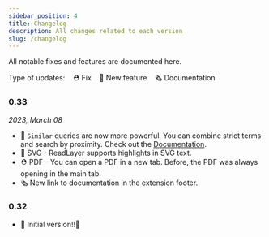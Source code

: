 ```yaml
---
sidebar_position: 4
title: Changelog
description: All changes related to each version
slug: /changelog
---
```


All notable fixes and features are documented here.

Type of updates: &nbsp;&nbsp; ⛑ Fix &nbsp;&nbsp; 🎁 New feature  &nbsp;&nbsp; 🗞 Documentation


### 0.33
_2023, March 08_

- 🎁 `Similar` queries are now more powerful. You can combine strict terms and search by proximity. Check out the [Documentation](queries#similar). 
- 🎁 SVG - ReadLayer supports highlights in SVG text.
- ⛑ PDF - You can open a PDF in a new tab. Before, the PDF was always opening in the main tab. 
- 🗞 New link to documentation in the extension footer.

### 0.32

- 🎉 Initial version!!🤖